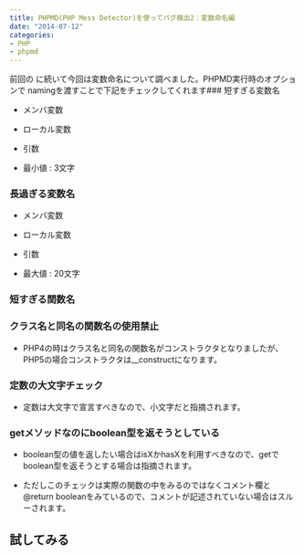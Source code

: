 ```yaml
---
title: PHPMD(PHP Mess Detector)を使ってバグ検出2：変数命名編
date: "2014-07-12"
categories: 
- PHP
- phpmd
---
```


前回の
[](https://hypermkt-blog.lolipop.io/phpmdphp-mess-detector%e3%82%92%e4%bd%bf%e3%81%a3%e3%81%a6%e3%83%90%e3%82%b0%e6%a4%9c%e5%87%ba%ef%bc%9a%e6%9c%aa%e4%bd%bf%e7%94%a8%e5%a4%89%e6%95%b0%e7%b7%a8/)に続いて今回は変数命名について調べました。PHPMD実行時のオプションで
namingを渡すことで下記をチェックしてくれます### 短すぎる変数名



*  メンバ変数


*  ローカル変数


*  引数


*  最小値 : 3文字


### 長過ぎる変数名



*  メンバ変数


*  ローカル変数


*  引数


*  最大値 : 20文字


### 短すぎる関数名



### クラス名と同名の関数名の使用禁止



*  PHP4の時はクラス名と同名の関数名がコンストラクタとなりましたが、PHP5の場合コンストラクタは__constructになります。


### 定数の大文字チェック



*  定数は大文字で宣言すべきなので、小文字だと指摘されます。


### getメソッドなのにboolean型を返そうとしている



*  boolean型の値を返したい場合はisXかhasXを利用すべきなので、getでboolean型を返そうとする場合は指摘されます。


*  ただしこのチェックは実際の関数の中をみるのではなくコメント欄と@return booleanをみているので、コメントが記述されていない場合はスルーされます。


## 試してみる



<?php

class BadNaming {
    const bad_naming = 0;
    const GOOD_NAMING = 1;

    public $a;
    protected $toooooooooooooooooooooooooooooooLong;

    public function BadNaming() {
        // php4 style
    }

    public function a($d) {
        $e = 'Hello World';
        echo $e;
    }

    public function main() {

    }

    /**
     * Return a boolean
     *
     * @return boolean
     **/
    public function getFoo() {
        return true;
    }

    public function getBar() {
        return true;
    }
}

下記の通り注意されます。


$ ./vendor/bin/phpmd BadNaming.php text naming

BadNaming.php:4 Constant bad_naming should be defined in uppercase
BadNaming.php:7 Avoid variables with short names like $a. Configured minimum length is 3.
BadNaming.php:8 Avoid excessively long variable names like $toooooooooooooooooooooooooooooooLong. Keep variable name length under 20.
BadNaming.php:10    Classes should not have a constructor method with the same name as the class
BadNaming.php:14    Avoid variables with short names like $d. Configured minimum length is 3.
BadNaming.php:14    Avoid using short method names like BadNaming::a(). The configured minimum method name length is 3.
BadNaming.php:15    Avoid variables with short names like $e. Configured minimum length is 3.
BadNaming.php:28    The 'getFoo()' method which returns a boolean should be named 'is...()' or 'has...()'